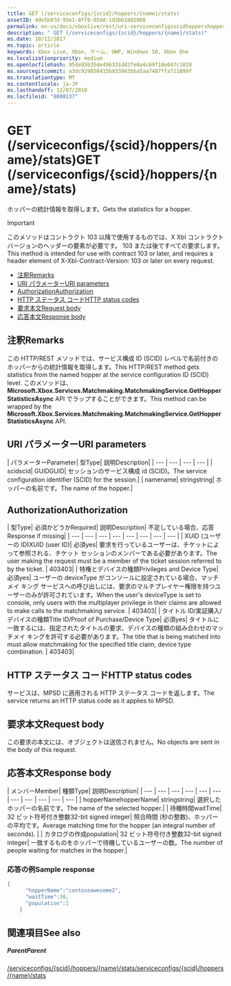 ```yaml
---
title: GET (/serviceconfigs/{scid}/hoppers/{name}/stats)
assetID: 4de5b07d-93e1-8ff0-05dd-1d3bb1802088
permalink: en-us/docs/xboxlive/rest/uri-serviceconfigsscidhoppershoppernamestatsget.html
description: " GET (/serviceconfigs/{scid}/hoppers/{name}/stats)"
ms.date: 10/12/2017
ms.topic: article
keywords: Xbox Live, Xbox, ゲーム, UWP, Windows 10, Xbox One
ms.localizationpriority: medium
ms.openlocfilehash: 95de95b35de496331dd3fe0a4c69f18e047c1020
ms.sourcegitcommit: a3dc929858415b933943bba5aa7487ffa721899f
ms.translationtype: MT
ms.contentlocale: ja-JP
ms.lasthandoff: 12/07/2018
ms.locfileid: "8800137"
---
```

# <a name="get-serviceconfigsscidhoppersnamestats"></a><span data-ttu-id="35231-104">GET (/serviceconfigs/{scid}/hoppers/{name}/stats)</span><span class="sxs-lookup"><span data-stu-id="35231-104">GET (/serviceconfigs/{scid}/hoppers/{name}/stats)</span></span>

<span data-ttu-id="35231-105">ホッパーの統計情報を取得します。</span><span class="sxs-lookup"><span data-stu-id="35231-105">Gets the statistics for a hopper.</span></span>

> [!IMPORTANT]
> <span data-ttu-id="35231-106">このメソッドはコントラクト 103 以降で使用するものでは、X Xbl コントラクト バージョンのヘッダーの要素が必要です。 103 または後ですべての要求します。</span><span class="sxs-lookup"><span data-stu-id="35231-106">This method is intended for use with contract 103 or later, and requires a header element of X-Xbl-Contract-Version: 103 or later on every request.</span></span>

  * [<span data-ttu-id="35231-107">注釈</span><span class="sxs-lookup"><span data-stu-id="35231-107">Remarks</span></span>](#ID4ET)
  * [<span data-ttu-id="35231-108">URI パラメーター</span><span class="sxs-lookup"><span data-stu-id="35231-108">URI parameters</span></span>](#ID4E5)
  * [<span data-ttu-id="35231-109">Authorization</span><span class="sxs-lookup"><span data-stu-id="35231-109">Authorization</span></span>](#ID4EJB)
  * [<span data-ttu-id="35231-110">HTTP ステータス コード</span><span class="sxs-lookup"><span data-stu-id="35231-110">HTTP status codes</span></span>](#ID4E3C)
  * [<span data-ttu-id="35231-111">要求本文</span><span class="sxs-lookup"><span data-stu-id="35231-111">Request body</span></span>](#ID4EFD)
  * [<span data-ttu-id="35231-112">応答本文</span><span class="sxs-lookup"><span data-stu-id="35231-112">Response body</span></span>](#ID4EQD)

<a id="ID4ET"></a>


## <a name="remarks"></a><span data-ttu-id="35231-113">注釈</span><span class="sxs-lookup"><span data-stu-id="35231-113">Remarks</span></span>
<span data-ttu-id="35231-114">この HTTP/REST メソッドでは、サービス構成 ID (SCID) レベルで名前付きのホッパーからの統計情報を取得します。</span><span class="sxs-lookup"><span data-stu-id="35231-114">This HTTP/REST method gets statistics from the named hopper at the service configuration ID (SCID) level.</span></span> <span data-ttu-id="35231-115">このメソッドは、 **Microsoft.Xbox.Services.Matchmaking.MatchmakingService.GetHopperStatisticsAsync** API でラップすることができます。</span><span class="sxs-lookup"><span data-stu-id="35231-115">This method can be wrapped by the **Microsoft.Xbox.Services.Matchmaking.MatchmakingService.GetHopperStatisticsAsync** API.</span></span>  
<a id="ID4E5"></a>


## <a name="uri-parameters"></a><span data-ttu-id="35231-116">URI パラメーター</span><span class="sxs-lookup"><span data-stu-id="35231-116">URI parameters</span></span>

| <span data-ttu-id="35231-117">パラメーター</span><span class="sxs-lookup"><span data-stu-id="35231-117">Parameter</span></span>| <span data-ttu-id="35231-118">型</span><span class="sxs-lookup"><span data-stu-id="35231-118">Type</span></span>| <span data-ttu-id="35231-119">説明</span><span class="sxs-lookup"><span data-stu-id="35231-119">Description</span></span>|
| --- | --- | --- | --- |
| <span data-ttu-id="35231-120">scid</span><span class="sxs-lookup"><span data-stu-id="35231-120">scid</span></span>| <span data-ttu-id="35231-121">GUID</span><span class="sxs-lookup"><span data-stu-id="35231-121">GUID</span></span>| <span data-ttu-id="35231-122">セッションのサービス構成 id (SCID)。</span><span class="sxs-lookup"><span data-stu-id="35231-122">The service configuration identifier (SCID) for the session.</span></span>|
| <span data-ttu-id="35231-123">name</span><span class="sxs-lookup"><span data-stu-id="35231-123">name</span></span>| <span data-ttu-id="35231-124">string</span><span class="sxs-lookup"><span data-stu-id="35231-124">string</span></span>| <span data-ttu-id="35231-125">ホッパーの名前です。</span><span class="sxs-lookup"><span data-stu-id="35231-125">The name of the hopper.</span></span>|

<a id="ID4EJB"></a>


## <a name="authorization"></a><span data-ttu-id="35231-126">Authorization</span><span class="sxs-lookup"><span data-stu-id="35231-126">Authorization</span></span>

| <span data-ttu-id="35231-127">型</span><span class="sxs-lookup"><span data-stu-id="35231-127">Type</span></span>| <span data-ttu-id="35231-128">必須かどうか</span><span class="sxs-lookup"><span data-stu-id="35231-128">Required</span></span>| <span data-ttu-id="35231-129">説明</span><span class="sxs-lookup"><span data-stu-id="35231-129">Description</span></span>| <span data-ttu-id="35231-130">不足している場合、応答</span><span class="sxs-lookup"><span data-stu-id="35231-130">Response if missing</span></span>|
| --- | --- | --- | --- | --- | --- | --- | --- |
| <span data-ttu-id="35231-131">XUID (ユーザーの ID)</span><span class="sxs-lookup"><span data-stu-id="35231-131">XUID (user ID)</span></span>| <span data-ttu-id="35231-132">必須</span><span class="sxs-lookup"><span data-stu-id="35231-132">yes</span></span>| <span data-ttu-id="35231-133">要求を行っているユーザーは、チケットによって参照される、チケット セッションのメンバーである必要があります。</span><span class="sxs-lookup"><span data-stu-id="35231-133">The user making the request must be a member of the ticket session referred to by the ticket.</span></span> | <span data-ttu-id="35231-134">403</span><span class="sxs-lookup"><span data-stu-id="35231-134">403</span></span>|
| <span data-ttu-id="35231-135">特権とデバイスの種類</span><span class="sxs-lookup"><span data-stu-id="35231-135">Privileges and Device Type</span></span>| <span data-ttu-id="35231-136">必須</span><span class="sxs-lookup"><span data-stu-id="35231-136">yes</span></span>| <span data-ttu-id="35231-137">ユーザーの deviceType がコンソールに設定されている場合、マッチメイ キング サービスへの呼び出しには、要求のマルチプレイヤー権限を持つユーザーのみが許可されています。</span><span class="sxs-lookup"><span data-stu-id="35231-137">When the user's deviceType is set to console, only users with the multiplayer privilege in their claims are allowed to make calls to the matchmaking service.</span></span> | <span data-ttu-id="35231-138">403</span><span class="sxs-lookup"><span data-stu-id="35231-138">403</span></span>|
| <span data-ttu-id="35231-139">タイトル ID/実証購入/デバイスの種類</span><span class="sxs-lookup"><span data-stu-id="35231-139">Title ID/Proof of Purchase/Device Type</span></span>| <span data-ttu-id="35231-140">必須</span><span class="sxs-lookup"><span data-stu-id="35231-140">yes</span></span>| <span data-ttu-id="35231-141">タイトルに一致するには、指定されたタイトルの要求、デバイスの種類の組み合わせのマッチメイ キングを許可する必要があります。</span><span class="sxs-lookup"><span data-stu-id="35231-141">The title that is being matched into must allow matchmaking for the specified title claim, device type combination.</span></span> | <span data-ttu-id="35231-142">403</span><span class="sxs-lookup"><span data-stu-id="35231-142">403</span></span>|

<a id="ID4E3C"></a>


## <a name="http-status-codes"></a><span data-ttu-id="35231-143">HTTP ステータス コード</span><span class="sxs-lookup"><span data-stu-id="35231-143">HTTP status codes</span></span>
<span data-ttu-id="35231-144">サービスは、MPSD に適用される HTTP ステータス コードを返します。</span><span class="sxs-lookup"><span data-stu-id="35231-144">The service returns an HTTP status code as it applies to MPSD.</span></span>  
<a id="ID4EFD"></a>


## <a name="request-body"></a><span data-ttu-id="35231-145">要求本文</span><span class="sxs-lookup"><span data-stu-id="35231-145">Request body</span></span>

<span data-ttu-id="35231-146">この要求の本文には、オブジェクトは送信されません。</span><span class="sxs-lookup"><span data-stu-id="35231-146">No objects are sent in the body of this request.</span></span>

<a id="ID4EQD"></a>


## <a name="response-body"></a><span data-ttu-id="35231-147">応答本文</span><span class="sxs-lookup"><span data-stu-id="35231-147">Response body</span></span>

| <span data-ttu-id="35231-148">メンバー</span><span class="sxs-lookup"><span data-stu-id="35231-148">Member</span></span>| <span data-ttu-id="35231-149">種類</span><span class="sxs-lookup"><span data-stu-id="35231-149">Type</span></span>| <span data-ttu-id="35231-150">説明</span><span class="sxs-lookup"><span data-stu-id="35231-150">Description</span></span>|
| --- | --- | --- | --- | --- | --- | --- | --- | --- | --- | --- |
| <span data-ttu-id="35231-151">hopperName</span><span class="sxs-lookup"><span data-stu-id="35231-151">hopperName</span></span>| <span data-ttu-id="35231-152">string</span><span class="sxs-lookup"><span data-stu-id="35231-152">string</span></span>| <span data-ttu-id="35231-153">選択したホッパーの名前です。</span><span class="sxs-lookup"><span data-stu-id="35231-153">The name of the selected hopper.</span></span>|
| <span data-ttu-id="35231-154">待機時間</span><span class="sxs-lookup"><span data-stu-id="35231-154">waitTime</span></span>| <span data-ttu-id="35231-155">32 ビット符号付き整数</span><span class="sxs-lookup"><span data-stu-id="35231-155">32-bit signed integer</span></span>| <span data-ttu-id="35231-156">照合時間 (秒の整数)、ホッパーの平均です。</span><span class="sxs-lookup"><span data-stu-id="35231-156">Average matching time for the hopper (an integral number of seconds).</span></span> |
| <span data-ttu-id="35231-157">カタログの作成</span><span class="sxs-lookup"><span data-stu-id="35231-157">population</span></span>| <span data-ttu-id="35231-158">32 ビット符号付き整数</span><span class="sxs-lookup"><span data-stu-id="35231-158">32-bit signed integer</span></span>| <span data-ttu-id="35231-159">一致するものをホッパーで待機しているユーザーの数。</span><span class="sxs-lookup"><span data-stu-id="35231-159">The number of people waiting for matches in the hopper.</span></span>|

<a id="ID4E1D"></a>


### <a name="sample-response"></a><span data-ttu-id="35231-160">応答の例</span><span class="sxs-lookup"><span data-stu-id="35231-160">Sample response</span></span>


```cpp
{
      "hopperName":"contosoawesome2",
      "waitTime":30,
      "population":1
    }


```


<a id="ID4EJE"></a>


## <a name="see-also"></a><span data-ttu-id="35231-161">関連項目</span><span class="sxs-lookup"><span data-stu-id="35231-161">See also</span></span>

<a id="ID4ELE"></a>


##### <a name="parent"></a><span data-ttu-id="35231-162">Parent</span><span class="sxs-lookup"><span data-stu-id="35231-162">Parent</span></span>  

[<span data-ttu-id="35231-163">/serviceconfigs/{scid}/hoppers/{name}/stats</span><span class="sxs-lookup"><span data-stu-id="35231-163">/serviceconfigs/{scid}/hoppers/{name}/stats</span></span>](uri-serviceconfigsscidhoppershoppernamestats.md)
